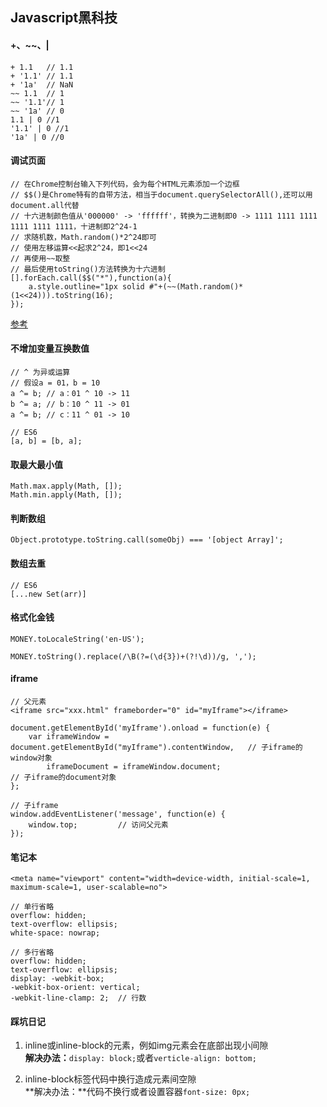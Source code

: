 ## Javascript黑科技  
#### +、~~、|

	+ 1.1 	// 1.1
	+ '1.1'	// 1.1
	+ '1a'	// NaN
	~~ 1.1 	// 1
	~~ '1.1'// 1
	~~ '1a' // 0
	1.1 | 0 //1
	'1.1' | 0 //1
	'1a' | 0 //0

#### 调试页面

	// 在Chrome控制台输入下列代码，会为每个HTML元素添加一个边框
	// $$()是Chrome特有的自带方法，相当于document.querySelectorAll(),还可以用document.all代替
	// 十六进制颜色值从'000000' -> 'ffffff'，转换为二进制即0 -> 1111 1111 1111 1111 1111 1111，十进制即2^24-1
	// 求随机数，Math.random()*2^24即可
	// 使用左移运算<<起求2^24，即1<<24
	// 再使用~~取整
	// 最后使用toString()方法转换为十六进制
	[].forEach.call($$("*"),function(a){
  		a.style.outline="1px solid #"+(~~(Math.random()*(1<<24))).toString(16);
	});

[参考](https://sdk.cn/news/3025)

#### 不增加变量互换数值

	// ^ 为异或运算
	// 假设a = 01，b = 10
	a ^= b;	// a：01 ^ 10 -> 11
	b ^= a;	// b：10 ^ 11 -> 01
	a ^= b;	// c：11 ^ 01 -> 10

	// ES6
	[a, b] = [b, a];

#### 取最大最小值

	Math.max.apply(Math, []);
	Math.min.apply(Math, []);

#### 判断数组

	Object.prototype.toString.call(someObj) === '[object Array]';

#### 数组去重

	// ES6
	[...new Set(arr)]

#### 格式化金钱

	MONEY.toLocaleString('en-US');

	MONEY.toString().replace(/\B(?=(\d{3})+(?!\d))/g, ',');

#### iframe

	// 父元素
	<iframe src="xxx.html" frameborder="0" id="myIframe"></iframe>

	document.getElementById('myIframe').onload = function(e) {
        var iframeWindow = document.getElementById("myIframe").contentWindow,	// 子iframe的window对象
            iframeDocument = iframeWindow.document;								// 子iframe的document对象
    };

	// 子iframe
    window.addEventListener('message', function(e) {
    	window.top;			// 访问父元素
    });

#### 笔记本

	<meta name="viewport" content="width=device-width, initial-scale=1, maximum-scale=1, user-scalable=no">

	// 单行省略
	overflow: hidden;
    text-overflow: ellipsis;
   	white-space: nowrap;

	// 多行省略
   	overflow: hidden; 
	text-overflow: ellipsis;
	display: -webkit-box; 
	-webkit-box-orient: vertical;
	-webkit-line-clamp: 2; 	// 行数

#### 踩坑日记 
1. inline或inline-block的元素，例如img元素会在底部出现小间隙  
**解决办法：**`display: block;`或者`verticle-align: bottom;`

2. inline-block标签代码中换行造成元素间空隙  
**解决办法：**代码不换行或者设置容器`font-size: 0px;`